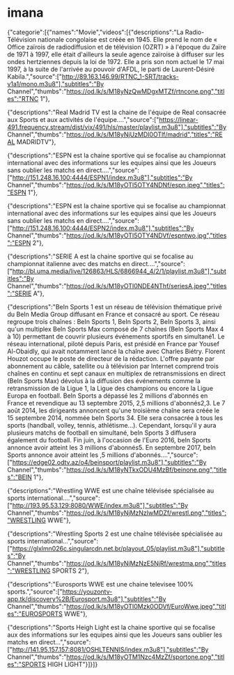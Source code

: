 # imana
{"categorie":[{"names":"Movie","videos":[{"descriptions":"La Radio-Télévision nationale congolaise est créée en 1945. Elle prend le nom de « Office zaïrois de radiodiffusion et de télévision (OZRT) » à l'époque du Zaïre de 1971 à 1997, elle était d'ailleurs la seule agence zaïroise à diffuser sur les ondes hertziennes depuis la loi de 1972. Elle a pris son nom actuel le 17 mai 1997, à la suite de l'arrivée au pouvoir d'AFDL, le parti de Laurent-Désiré Kabila.","source":["http://89.163.146.99/RTNC_1-SRT/tracks-v1a1/mono.m3u8"],"subtitles":"By Channel","thumbs":"https://od.lk/s/M18yNzQwMDgxMTZf/rtncone.png","titles":"RTNC 1"},

{"descriptions":"Real Madrid TV est la chaine de l'équipe de Real consacrée aux Sports et aux activités de l'équipe....","source":["https://linear-491.frequency.stream/dist/vix/491/hls/master/playlist.m3u8"],"subtitles":"By Channel","thumbs":"https://od.lk/s/M18yNjUzMDI0OTlf/madrid","titles":"REAL MADRIDTV"},

{"descriptions":"ESPN est la chaine sportive qui se focalise au championnat international avec des informations sur les equipes ainsi que les Joueurs sans oublier les matchs en direct....","source":["http://151.248.16.100:4444/ESPN1/index.m3u8"],"subtitles":"By Channel","thumbs":"https://od.lk/s/M18yOTI5OTY4NDNf/espn.jpeg","titles":"ESPN 1"},

{"descriptions":"ESPN est la chaine sportive qui se focalise au championnat international avec des informations sur les equipes ainsi que les Joueurs sans oublier les matchs en direct....","source":["http://151.248.16.100:4444/ESPN2/index.m3u8"],"subtitles":"By Channel","thumbs":"https://od.lk/s/M18yOTI5OTY4NDVf/espntwo.jpg","titles":"ESPN 2"},

{"descriptions":"SERIE A est la chaine sportive qui se focalise au championnat italienne avec des matchs en direct....","source":["http://bl.uma.media/live/126863/HLS/6866944_4/2/1/playlist.m3u8"],"subtitles":"By Channel","thumbs":"https://od.lk/s/M18yOTI0NDE4NThf/seriesA.jpeg","titles":"SERIE A"},

{"descriptions":"BeIn Sports 1 est un réseau de télévision thématique privé du BeIn Media Group diffusant en France et consacré au sport. Ce réseau regroupe trois chaînes : BeIn Sports 1, BeIn Sports 2, BeIn Sports 3, ainsi qu'un multiplex BeIn Sports Max composé de 7 chaînes (BeIn Sports Max 4 à 10) permettant de couvrir plusieurs événements sportifs en simultané1. Le réseau international, piloté depuis Paris, est présidé en France par Yousef Al-Obaidly, qui avait notamment lancé la chaîne avec Charles Biétry. Florent Houzot occupe le poste de directeur de la rédaction. L'offre payante par abonnement au câble, satellite ou à télévision par Internet comprend trois chaînes en continu et sept canaux en multiplex de retransmissions en direct (BeIn Sports Max) dévolus à la diffusion des événements comme la retransmission de la Ligue 1, la Ligue des champions ou encore la Ligue Europa en football. BeIn Sports a dépassé les 2 millions d'abonnés en France et revendique au 13 septembre 2015, 2,5 millions d'abonnés2,3. Le 7 août 2014, les dirigeants annoncent qu'une troisième chaîne sera créée le 15 septembre 2014, nommée beIn Sports 34. Elle sera consacrée à tous les sports (handball, volley, tennis, athlétisme...). Cependant, lorsqu'il y aura plusieurs matchs de football en simultané, beIn Sports 3 diffusera également du football. Fin juin, à l'occasion de l'Euro 2016, beIn Sports annonce avoir atteint les 3 millions d'abonnés5. En septembre 2017, beIn Sports annonce avoir atteint les ,5 millions d'abonnés....","source":["https://edge02.odtv.az/o4/beinsport/playlist.m3u8"],"subtitles":"By Channel","thumbs":"https://od.lk/s/M18yNTkxODU4MzBf/beinone.png","titles":"BEIN 1"},

{"descriptions":"Wrestling WWE est une chaîne télévisée spécialisée au sports international....","source":["http://193.95.53.129:8080/WWE/index.m3u8"],"subtitles":"By Channel","thumbs":"https://od.lk/s/M18yNjMzNzIwMDZf/wrestl.png","titles":"WRESTLING WWE"},

{"descriptions":"Wrestling Sports 2 est une chaîne télévisée spécialisée au sports international...","source":["https://glxlmn026c.singularcdn.net.br/playout_05/playlist.m3u8"],"subtitles":"By Channel","thumbs":"https://od.lk/s/M18yNjMzNzE5NjRf/wrestma.png","titles":"WRESTLING SPORTS 2"},

{"descriptions":"Eurosports WWE est une chaine televisee 100% sports.","source":["https://youzontv-app.tk/discovery%2B/Eurosport.m3u8"],"subtitles":"By Channel","thumbs":"https://od.lk/s/M18yOTI0Mzk0ODVf/EuroWwe.jpeg","titles":"EUROSPORTS WWE"},

{"descriptions":"Sports Heigh Light est la chaine sportive qui se focalise aux des informations sur les equipes ainsi que les Joueurs sans oublier les matchs en direct...","source":["http://141.95.157.157:8081/OSHLTENNIS/index.m3u8"],"subtitles":"By Channel","thumbs":"https://od.lk/s/M18yOTM1Nzc4MzZf/sportone.png","titles":"SPORTS HIGH LIGHT"}]}]}
